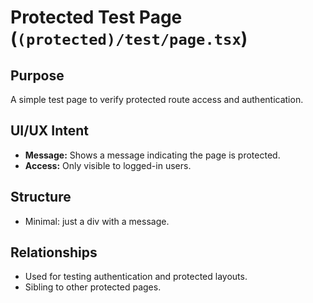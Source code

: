 # Protected Test Page (`(protected)/test/page.tsx`)

## Purpose
A simple test page to verify protected route access and authentication.

## UI/UX Intent
- **Message:** Shows a message indicating the page is protected.
- **Access:** Only visible to logged-in users.

## Structure
- Minimal: just a div with a message.

## Relationships
- Used for testing authentication and protected layouts.
- Sibling to other protected pages. 